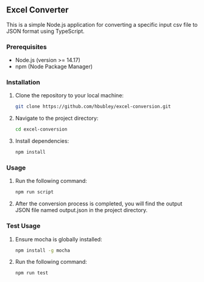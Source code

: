 ## Excel Converter

This is a simple Node.js application for converting a specific input csv file to JSON format using TypeScript.

### Prerequisites
- Node.js (version >= 14.17)
- npm (Node Package Manager)

### Installation
1. Clone the repository to your local machine:

   ```bash
   git clone https://github.com/hbubley/excel-conversion.git
   ```

2. Navigate to the project directory:

    ```bash
    cd excel-conversion
    ```

3. Install dependencies:

    ```bash
    npm install
    ```

### Usage
1. Run the following command:

    ```bash
    npm run script
    ```

2. After the conversion process is completed, you will find the output JSON file named output.json in the project directory.

### Test Usage
1. Ensure mocha is globally installed:

    ```bash
    npm install -g mocha
    ```

2. Run the following command:

    ```bash
    npm run test
    ```